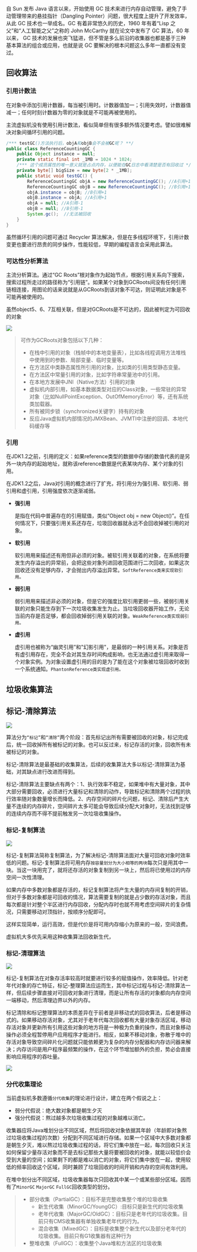 自 Sun 发布 Java 语言以来，开始使用 GC 技术来进行内存自动管理，避免了手动管理带来的悬挂指针（Dangling Pointer）问题，很大程度上提升了开发效率，从此 GC 技术也一举成名。GC 有着非常悠久的历史，1960 年有着“Lisp 之父”和“人工智能之父”之称的 John McCarthy 就在论文中发布了 GC 算法，60 年以来， GC 技术的发展也突飞猛进，但不管是多么前沿的收集器也都是基于三种基本算法的组合或应用，也就是说 GC 要解决的根本问题这么多年一直都没有变过。



## 回收算法

### 引用计数法

在对象中添加引用计数器，每当被引用时。计数器值加一；引用失效时，计数器值减一；任何时刻计数器为零的对象就是不可能再被使用的。

主流虚拟机没有使用引用计数法，看似简单但有很多额外情况要考虑。譬如很难解决对象间循环引用的问题。

```java
/*** testGC()方法执行后，objA和objB会不会被GC呢？ **/ 
public class ReferenceCountingGC { 
    public Object instance = null; 
    private static final int _1MB = 1024 * 1024; 
    /*** 这个成员属性的唯一意义就是占点内存，以便能在GC日志中看清楚是否有回收过 */ 
    private byte[] bigSize = new byte[2 * _1MB]; 
    public static void testGC() { 
        ReferenceCountingGC objA = new ReferenceCountingGC(); //A引用+1
        ReferenceCountingGC objB = new ReferenceCountingGC(); //B引用+1
        objA.instance = objB; //B引用+1
        objB.instance = objA; //A引用+1
        objA = null; //A引用-1
        objB = null; //B引用-1
        System.gc();  //无法被回收
    } 
}
```

虽然循环引用的问题可通过 Recycler 算法解决，但是在多线程环境下，引用计数变更也要进行昂贵的同步操作，性能较低，早期的编程语言会采用此算法。

### 可达性分析算法

主流分析算法。通过“GC Roots”根对象作为起始节点，根据引用关系向下搜索，搜索过程所走过的路径称为“引用链”。如果某个对象到GCRoots间没有任何引用链相连接，用图论的话来说就是从GCRoots到该对象不可达，则证明此对象是不可能再被使用的。

虽然object5、6、7互相关联，但是对GCRoots是不可达的，因此被判定为可回收的对象

![](https://gitee.com/bravehui/PicGoPictureBed/raw/master/img/markmap/20210511150827.png)

> 可作为GCRoots对象包括以下几种：
>
> - 在栈中引用的对象（栈帧中的本地变量表），比如各线程调用方法堆栈中使用到的参数、局部变量、临时变量等。
> - 在方法区中类静态属性所引用的对象，比如类的引用类型静态变量。
> - 在方法区中常量引用的对象，比如字符串常量池中的引用。
> - 在本地方发展中JNI（Native方法）引用的对象
> - 虚拟机内部引用，如基本数据类型对应的Class对象，一些常驻的异常对象（比如NullPointException、OutOfMemoryError）等，还有系统类加载器。
> - 所有被同步锁（synchronized关键字）持有的对象
> - 反应Java虚拟机内部情况的JMXBean、JVMTI中注册的回调、本地代码缓存等

### 引用

在JDK1.2之前，引用的定义：如果reference类型的数据中存储的数值代表的是另外一块内存的起始地址，就称该reference数据是代表某块内存、某个对象的引用。

在JDK1.2之后，Java对引用的概念进行了扩充，将引用分为强引用、软引用、弱引用和虚引用，引用强度依次逐渐减弱。

- **强引用**

  是指在代码中普遍存在的引用赋值，类似“Object obj = new Object()”。在任何情况下，只要强引用关系还存在，垃圾回收器就永远不会回收掉被引用的对象。

- **软引用**

  软引用用来描述还有用但非必须的对象。被软引用关联着的对象，在系统将要发生内存溢出的异常前，会把这些对象列进回收范围进行二次回收，如果这次回收还没有足够内存，才会抛出内存溢出异常。`SoftReference类来实现软引用。`

- **弱引用**

  弱引用用来描述非必须的对象，但是它的强度比软引用更弱一些，被弱引用关联的对象只能生存到下一次垃圾收集发生为止。当垃圾回收器开始工作，无论当前内存是否足够，都会回收掉弱引用关联的对象。`WeakReference类实现弱引用。`

- **虚引用**

  虚引用也被称为“幽灵引用”和"幻影引用"，是最弱的一种引用关系。对象是否有虚引用存在，完全不会对其生存时间构成影响，也无法通过虚引用来取得一个对象实例。为对象设置虚引用的目的是为了能在这个对象被垃圾回收时收到一个系统通知。`PhantonReference类实现虚引用。`

## 垃圾收集算法

## 标记-清除算法

![](https://gitee.com/bravehui/PicGoPictureBed/raw/master/img/markmap/20210511173054.png)

​		算法分为`“标记”`和`“清除”`两个阶段：首先标记出所有需要被回收的对象，标记完成后，统一回收掉所有被标记的对象。也可以反过来，标记存活的对象，回收所有未被标记的对象。

​		标记-清除算法是最基础的收集算法，后续的收集算法大多以标记-清除算法为基础，对其缺点进行改进而得到。

​		标记-清除算法主要缺点有两个：1、执行效率不稳定，如果堆中有大量对象，其中大部分需要回收，必须进行大量标记和清除的动作，导致标记和清除两个过程的执行效率随对象数量增长而降低。2、内存空间的碎片化问题，标记、清除后产生大量不连续的内存碎片，空间碎片太多可能会导致后续分配大对象时，无法找到足够的连续内存而不得不提前触发另一次垃圾收集操作。

### 标记-复制算法

![](https://gitee.com/bravehui/PicGoPictureBed/raw/master/img/markmap/20210511173743.png)

标记-复制算法简称复制算法，为了解决标记-清除算法面对大量可回收对象时效率低的问题。标记-复制算法将可用内存`按容量划分为大小相等的两块`每次只是用其中一块。当这一块用完了，就将还存活的对象复制到另一块上，然后将已使用过的内存空间一次性清理。

如果内存中多数对象都是存活的，标记复制算法将产生大量的内存间复制的开销，但对于多数对象都是可回收的情况，算法需要复制的就是占少数的存活对象，而且每次都是针对整个半区进行内存回收，分配内存时也就不用考虑空间碎片的复杂情况，只需要移动对顶指针，按顺序分配即可。

这样实现简单，运行高效，但是代价是将可用内存缩小为原来的一般，空间浪费。

虚拟机大多优先采用这种收集算法回收新生代，

### 标记-清理算法

![](https://gitee.com/bravehui/PicGoPictureBed/raw/master/img/markmap/20210511184406.png)

标记-复制算法在对象存活率较高时就要进行较多的赋值操作，效率降低。针对老年代对象的存亡特征，标记-整理算法应运而生，其中标记过程与标记-清除算法一样，但后续步骤直接对可回收对象进行清理，而是让所有存活的对象都向内存空间一端移动，然后清理边界以外的内存。

标记清除和标记整理算法的本质差异在于前者是非移动式的回收算法，后者是移动式的。如果移动存活对象，尤其对于老年代每次回收都有大量对象存活区域，移动存活对象并更新所有引用这些对象的地方将是一种极为负重的操作，而且对象移动操作必须全程暂停用户应用程序才能进行。相反，如果不移动对象，弥散于堆中的存活对象导致空间碎片化问题就只能依赖更为复杂的内存分配器和内存访问器来解决；内存访问是用户程序最频繁的操作，在这个环节增加额外的负担，势必会直接影响应用程序的吞吐量。

![](https://gitee.com/bravehui/PicGoPictureBed/raw/master/img/markmap/20210511205249.png)

### 分代收集理论

当前虚拟机多数遵循`分代收集`的理论进行设计，建立在两个假说之上：

- 弱分代假说：绝大数对象都是朝生夕灭
- 强分代假说：熬过越多次垃圾收集过程的对象越难以消亡。

收集器应将Java堆划分出不同区域，然后将回收对象依据其年龄（年龄即对象熬过垃圾收集过程的次数）分配到不同区域进行存储。如果一个区域中大多数对象都是朝生夕灭，难以熬过垃圾收集过程的话，将它们集中放在一起，每次回收只关注如何保留少量存活对象而不是去标记那些大量将要被回收的对象，就能以较低价会受到大量的空间；如果剩下的都是难以消亡的对象，将它们集中放在一起，使用较低的频率回收这个区域，同时兼顾了垃圾回收的时间开销和内存的空间有效利用。

在堆中划分出不同区域，垃圾收集器每次只回收其中某一个或某些部分区域。因而有了`MinorGC` `MajorGC` `FullGC`回收类型的划分。

> - 部分收集（PartialGC）：目标不是完整收集整个堆的垃圾收集
>   - 新生代收集（MinorGC/YoungGC）:目标只是新生代的垃圾收集
>   - 老年代收集（MajorGC/OldGC）：目标只是老年代的垃圾收集。目前只有CMS收集器有单独收集老年代的行为。
>   - 混合收集（MixedGC）：目标是收集整个新生代以及部分老年代的垃圾收集。目前只有G1收集器有这种行为
> - 整堆收集（FullGC）：收集整个Java堆和方法区的垃圾收集